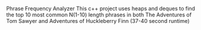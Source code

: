 Phrase Frequency Analyzer This c++ project uses heaps and deques to find the top 10 most common N(1-10) length phrases in both The Adventures of Tom Sawyer and Adventures of Huckleberry Finn (37-40 second runtime)
